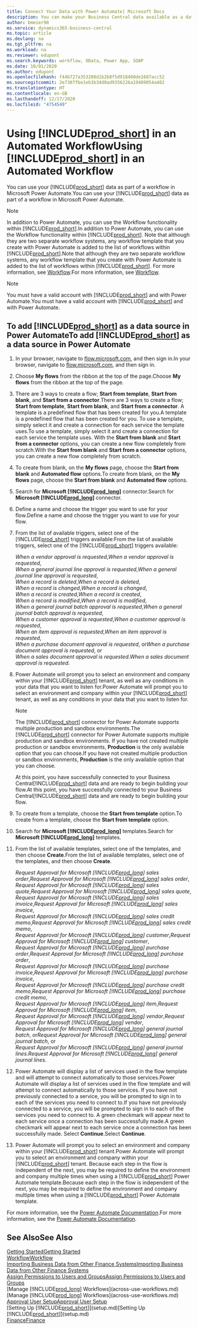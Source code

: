 ```yaml
---
title: Connect Your Data with Power Automate| Microsoft Docs
description: You can make your Business Central data available as a data source and specify an OData URL of your web services to build an automated workflow.
author: bmeier90
ms.service: dynamics365-business-central
ms.topic: article
ms.devlang: na
ms.tgt_pltfrm: na
ms.workload: na
ms.reviewer: edupont
ms.search.keywords: workflow, OData, Power App, SOAP
ms.date: 10/01/2020
ms.author: edupont
ms.openlocfilehash: f44b727a353208d1b2b8f5d918400de1687acc52
ms.sourcegitcommit: 2e7307fbe1eb3b34d0ad9356226a19409054a402
ms.translationtype: HT
ms.contentlocale: en-GB
ms.lasthandoff: 12/17/2020
ms.locfileid: "4754549"
---
```

# <a name="using-prod_short-in-an-automated-workflow"></a><span data-ttu-id="a3158-103">Using [!INCLUDE[prod_short](includes/prod_short.md)] in an Automated Workflow</span><span class="sxs-lookup"><span data-stu-id="a3158-103">Using [!INCLUDE[prod_short](includes/prod_short.md)] in an Automated Workflow</span></span>

<span data-ttu-id="a3158-104">You can use your [!INCLUDE[prod_short](includes/prod_short.md)] data as part of a workflow in Microsoft Power Automate.</span><span class="sxs-lookup"><span data-stu-id="a3158-104">You can use your [!INCLUDE[prod_short](includes/prod_short.md)] data as part of a workflow in Microsoft Power Automate.</span></span>

> [!NOTE]
> <span data-ttu-id="a3158-105">In addition to Power Automate, you can use the Workflow functionality within [!INCLUDE[prod_short](includes/prod_short.md)].</span><span class="sxs-lookup"><span data-stu-id="a3158-105">In addition to Power Automate, you can use the Workflow functionality within [!INCLUDE[prod_short](includes/prod_short.md)].</span></span> <span data-ttu-id="a3158-106">Note that although they are two separate workflow systems, any workflow template that you create with Power Automate is added to the list of workflows  within [!INCLUDE[prod_short](includes/prod_short.md)].</span><span class="sxs-lookup"><span data-stu-id="a3158-106">Note that although they are two separate workflow systems, any workflow template that you create with Power Automate is added to the list of workflows  within [!INCLUDE[prod_short](includes/prod_short.md)].</span></span> <span data-ttu-id="a3158-107">For more information, see [Workflow](across-workflow.md).</span><span class="sxs-lookup"><span data-stu-id="a3158-107">For more information, see [Workflow](across-workflow.md).</span></span>  

> [!NOTE]  
> <span data-ttu-id="a3158-108">You must have a valid account with [!INCLUDE[prod_short](includes/prod_short.md)] and with Power Automate.</span><span class="sxs-lookup"><span data-stu-id="a3158-108">You must have a valid account with [!INCLUDE[prod_short](includes/prod_short.md)] and with Power Automate.</span></span>  

## <a name="to-add-prod_short-as-a-data-source-in-power-automate"></a><span data-ttu-id="a3158-109">To add [!INCLUDE[prod_short](includes/prod_short.md)] as a data source in Power Automate</span><span class="sxs-lookup"><span data-stu-id="a3158-109">To add [!INCLUDE[prod_short](includes/prod_short.md)] as a data source in Power Automate</span></span>

1. <span data-ttu-id="a3158-110">In your browser, navigate to [flow.microsoft.com](https://flow.microsoft.com), and then sign in.</span><span class="sxs-lookup"><span data-stu-id="a3158-110">In your browser, navigate to [flow.microsoft.com](https://flow.microsoft.com), and then sign in.</span></span>
2. <span data-ttu-id="a3158-111">Choose **My flows** from the ribbon at the top of the page.</span><span class="sxs-lookup"><span data-stu-id="a3158-111">Choose **My flows** from the ribbon at the top of the page.</span></span>
3. <span data-ttu-id="a3158-112">There are 3 ways to create a flow; **Start from template**, **Start from blank**, and **Start from a connector**.</span><span class="sxs-lookup"><span data-stu-id="a3158-112">There are 3 ways to create a flow; **Start from template**, **Start from blank**, and **Start from a connector**.</span></span> <span data-ttu-id="a3158-113">A template is a predefined flow that has been created for you.</span><span class="sxs-lookup"><span data-stu-id="a3158-113">A template is a predefined flow that has been created for you.</span></span> <span data-ttu-id="a3158-114">To use a template, simply select it and create a connection for each service the template uses.</span><span class="sxs-lookup"><span data-stu-id="a3158-114">To use a template, simply select it and create a connection for each service the template uses.</span></span> <span data-ttu-id="a3158-115">With the **Start from blank** and **Start from a connector** options, you can create a new flow completely from scratch.</span><span class="sxs-lookup"><span data-stu-id="a3158-115">With the **Start from blank** and **Start from a connector** options, you can create a new flow completely from scratch.</span></span>
4. <span data-ttu-id="a3158-116">To create from blank, on the **My flows** page, choose the **Start from blank** and **Automated flow** options.</span><span class="sxs-lookup"><span data-stu-id="a3158-116">To create from blank, on the **My flows** page, choose the **Start from blank** and **Automated flow** options.</span></span>
5. <span data-ttu-id="a3158-117">Search for **Microsoft [!INCLUDE[prod_long](includes/prod_long.md)]** connector.</span><span class="sxs-lookup"><span data-stu-id="a3158-117">Search for **Microsoft [!INCLUDE[prod_long](includes/prod_long.md)]** connector.</span></span>
6. <span data-ttu-id="a3158-118">Define a name and choose the trigger you want to use for your flow.</span><span class="sxs-lookup"><span data-stu-id="a3158-118">Define a name and choose the trigger you want to use for your flow.</span></span>
7. <span data-ttu-id="a3158-119">From the list of available triggers, select one of the [!INCLUDE[prod_short](includes/prod_short.md)] triggers available:</span><span class="sxs-lookup"><span data-stu-id="a3158-119">From the list of available triggers, select one of the [!INCLUDE[prod_short](includes/prod_short.md)] triggers available:</span></span>  

    <span data-ttu-id="a3158-120">*When a vendor approval is requested*,</span><span class="sxs-lookup"><span data-stu-id="a3158-120">*When a vendor approval is requested*,</span></span>  
    <span data-ttu-id="a3158-121">*When a general journal line approval is requested*,</span><span class="sxs-lookup"><span data-stu-id="a3158-121">*When a general journal line approval is requested*,</span></span>  
    <span data-ttu-id="a3158-122">*When a record is deleted*,</span><span class="sxs-lookup"><span data-stu-id="a3158-122">*When a record is deleted*,</span></span>  
    <span data-ttu-id="a3158-123">*When a record is changed*,</span><span class="sxs-lookup"><span data-stu-id="a3158-123">*When a record is changed*,</span></span>  
    <span data-ttu-id="a3158-124">*When a record is created*,</span><span class="sxs-lookup"><span data-stu-id="a3158-124">*When a record is created*,</span></span>  
    <span data-ttu-id="a3158-125">*When a record is modified*,</span><span class="sxs-lookup"><span data-stu-id="a3158-125">*When a record is modified*,</span></span>  
    <span data-ttu-id="a3158-126">*When a general journal batch approval is requested*,</span><span class="sxs-lookup"><span data-stu-id="a3158-126">*When a general journal batch approval is requested*,</span></span>  
    <span data-ttu-id="a3158-127">*When a customer approval is requested*,</span><span class="sxs-lookup"><span data-stu-id="a3158-127">*When a customer approval is requested*,</span></span>  
    <span data-ttu-id="a3158-128">*When an item approval is requested*,</span><span class="sxs-lookup"><span data-stu-id="a3158-128">*When an item approval is requested*,</span></span>  
    <span data-ttu-id="a3158-129">*When a purchase document approval is requested*, or</span><span class="sxs-lookup"><span data-stu-id="a3158-129">*When a purchase document approval is requested*, or</span></span>  
    <span data-ttu-id="a3158-130">*When a sales document approval is requested*.</span><span class="sxs-lookup"><span data-stu-id="a3158-130">*When a sales document approval is requested*.</span></span>

8. <span data-ttu-id="a3158-131">Power Automate will prompt you to select an environment and company within your [!INCLUDE[prod_short](includes/prod_short.md)] tenant, as well as any conditions in your data that you want to listen for.</span><span class="sxs-lookup"><span data-stu-id="a3158-131">Power Automate will prompt you to select an environment and company within your [!INCLUDE[prod_short](includes/prod_short.md)] tenant, as well as any conditions in your data that you want to listen for.</span></span>

    > [!NOTE]
    > <span data-ttu-id="a3158-132">The [!INCLUDE[prod_short](includes/prod_short.md)] connector for Power Automate supports multiple production and sandbox environments.</span><span class="sxs-lookup"><span data-stu-id="a3158-132">The [!INCLUDE[prod_short](includes/prod_short.md)] connector for Power Automate supports multiple production and sandbox environments.</span></span> <span data-ttu-id="a3158-133">If you have not created multiple production or sandbox environments, **Production** is the only available option that you can choose.</span><span class="sxs-lookup"><span data-stu-id="a3158-133">If you have not created multiple production or sandbox environments, **Production** is the only available option that you can choose.</span></span>  

    <span data-ttu-id="a3158-134">At this point, you have successfully connected to your Business Central[!INCLUDE[prod_short](includes/prod_short.md)] data and are ready to begin building your flow.</span><span class="sxs-lookup"><span data-stu-id="a3158-134">At this point, you have successfully connected to your Business Central[!INCLUDE[prod_short](includes/prod_short.md)] data and are ready to begin building your flow.</span></span>

9. <span data-ttu-id="a3158-135">To create from a template, choose the **Start from template** option.</span><span class="sxs-lookup"><span data-stu-id="a3158-135">To create from a template, choose the **Start from template** option.</span></span>
10. <span data-ttu-id="a3158-136">Search for **Microsoft [!INCLUDE[prod_long](includes/prod_long.md)]** templates.</span><span class="sxs-lookup"><span data-stu-id="a3158-136">Search for **Microsoft [!INCLUDE[prod_long](includes/prod_long.md)]** templates.</span></span>
11. <span data-ttu-id="a3158-137">From the list of available templates, select one of the templates, and then choose **Create**.</span><span class="sxs-lookup"><span data-stu-id="a3158-137">From the list of available templates, select one of the templates, and then choose **Create**.</span></span>  

    <span data-ttu-id="a3158-138">*Request Approval for Microsoft [!INCLUDE[prod_long](includes/prod_long.md)] sales order*,</span><span class="sxs-lookup"><span data-stu-id="a3158-138">*Request Approval for Microsoft [!INCLUDE[prod_long](includes/prod_long.md)] sales order*,</span></span>  
    <span data-ttu-id="a3158-139">*Request Approval for Microsoft [!INCLUDE[prod_long](includes/prod_long.md)] sales quote*,</span><span class="sxs-lookup"><span data-stu-id="a3158-139">*Request Approval for Microsoft [!INCLUDE[prod_long](includes/prod_long.md)] sales quote*,</span></span>  
    <span data-ttu-id="a3158-140">*Request Approval for Microsoft [!INCLUDE[prod_long](includes/prod_long.md)] sales invoice*,</span><span class="sxs-lookup"><span data-stu-id="a3158-140">*Request Approval for Microsoft [!INCLUDE[prod_long](includes/prod_long.md)] sales invoice*,</span></span>  
    <span data-ttu-id="a3158-141">*Request Approval for Microsoft [!INCLUDE[prod_long](includes/prod_long.md)] sales credit memo*,</span><span class="sxs-lookup"><span data-stu-id="a3158-141">*Request Approval for Microsoft [!INCLUDE[prod_long](includes/prod_long.md)] sales credit memo*,</span></span>  
    <span data-ttu-id="a3158-142">*Request Approval for Microsoft [!INCLUDE[prod_long](includes/prod_long.md)] customer*,</span><span class="sxs-lookup"><span data-stu-id="a3158-142">*Request Approval for Microsoft [!INCLUDE[prod_long](includes/prod_long.md)] customer*,</span></span>  
    <span data-ttu-id="a3158-143">*Request Approval for Microsoft [!INCLUDE[prod_long](includes/prod_long.md)] purchase order*,</span><span class="sxs-lookup"><span data-stu-id="a3158-143">*Request Approval for Microsoft [!INCLUDE[prod_long](includes/prod_long.md)] purchase order*,</span></span>  
    <span data-ttu-id="a3158-144">*Request Approval for Microsoft [!INCLUDE[prod_long](includes/prod_long.md)] purchase invoice*,</span><span class="sxs-lookup"><span data-stu-id="a3158-144">*Request Approval for Microsoft [!INCLUDE[prod_long](includes/prod_long.md)] purchase invoice*,</span></span>  
    <span data-ttu-id="a3158-145">*Request Approval for Microsoft [!INCLUDE[prod_long](includes/prod_long.md)] purchase credit memo*,</span><span class="sxs-lookup"><span data-stu-id="a3158-145">*Request Approval for Microsoft [!INCLUDE[prod_long](includes/prod_long.md)] purchase credit memo*,</span></span>  
    <span data-ttu-id="a3158-146">*Request Approval for Microsoft [!INCLUDE[prod_long](includes/prod_long.md)] item*,</span><span class="sxs-lookup"><span data-stu-id="a3158-146">*Request Approval for Microsoft [!INCLUDE[prod_long](includes/prod_long.md)] item*,</span></span>  
    <span data-ttu-id="a3158-147">*Request Approval for Microsoft [!INCLUDE[prod_long](includes/prod_long.md)] vendor*,</span><span class="sxs-lookup"><span data-stu-id="a3158-147">*Request Approval for Microsoft [!INCLUDE[prod_long](includes/prod_long.md)] vendor*,</span></span>  
    <span data-ttu-id="a3158-148">*Request Approval for Microsoft [!INCLUDE[prod_long](includes/prod_long.md)] general journal batch*, or</span><span class="sxs-lookup"><span data-stu-id="a3158-148">*Request Approval for Microsoft [!INCLUDE[prod_long](includes/prod_long.md)] general journal batch*, or</span></span>    
    <span data-ttu-id="a3158-149">*Request Approval for Microsoft [!INCLUDE[prod_long](includes/prod_long.md)] general journal lines*.</span><span class="sxs-lookup"><span data-stu-id="a3158-149">*Request Approval for Microsoft [!INCLUDE[prod_long](includes/prod_long.md)] general journal lines*.</span></span>  
12. <span data-ttu-id="a3158-150">Power Automate will display a list of services used in the flow template and will attempt to connect automatically to those services.</span><span class="sxs-lookup"><span data-stu-id="a3158-150">Power Automate will display a list of services used in the flow template and will attempt to connect automatically to those services.</span></span> <span data-ttu-id="a3158-151">If you have not previously connected to a service, you will be prompted to sign in to each of the services you need to connect to.</span><span class="sxs-lookup"><span data-stu-id="a3158-151">If you have not previously connected to a service, you will be prompted to sign in to each of the services you need to connect to.</span></span> <span data-ttu-id="a3158-152">A green checkmark will appear next to each service once a connection has been successfully made.</span><span class="sxs-lookup"><span data-stu-id="a3158-152">A green checkmark will appear next to each service once a connection has been successfully made.</span></span> <span data-ttu-id="a3158-153">Select **Continue**.</span><span class="sxs-lookup"><span data-stu-id="a3158-153">Select **Continue**.</span></span>
13. <span data-ttu-id="a3158-154">Power Automate will prompt you to select an environment and company within your [!INCLUDE[prod_short](includes/prod_short.md)] tenant.</span><span class="sxs-lookup"><span data-stu-id="a3158-154">Power Automate will prompt you to select an environment and company within your [!INCLUDE[prod_short](includes/prod_short.md)] tenant.</span></span> <span data-ttu-id="a3158-155">Because each step in the flow is independent of the next, you may be required to define the environment and company multiple times when using a [!INCLUDE[prod_short](includes/prod_short.md)] Power Automate template.</span><span class="sxs-lookup"><span data-stu-id="a3158-155">Because each step in the flow is independent of the next, you may be required to define the environment and company multiple times when using a [!INCLUDE[prod_short](includes/prod_short.md)] Power Automate template.</span></span>

<span data-ttu-id="a3158-156">For more information, see the [Power Automate Documentation](/power-automate/getting-started).</span><span class="sxs-lookup"><span data-stu-id="a3158-156">For more information, see the [Power Automate Documentation](/power-automate/getting-started).</span></span>

## <a name="see-also"></a><span data-ttu-id="a3158-157">See Also</span><span class="sxs-lookup"><span data-stu-id="a3158-157">See Also</span></span>

[<span data-ttu-id="a3158-158">Getting Started</span><span class="sxs-lookup"><span data-stu-id="a3158-158">Getting Started</span></span>](product-get-started.md)  
[<span data-ttu-id="a3158-159">Workflow</span><span class="sxs-lookup"><span data-stu-id="a3158-159">Workflow</span></span>](across-workflow.md)  
[<span data-ttu-id="a3158-160">Importing Business Data from Other Finance Systems</span><span class="sxs-lookup"><span data-stu-id="a3158-160">Importing Business Data from Other Finance Systems</span></span>](across-import-data-configuration-packages.md)  
[<span data-ttu-id="a3158-161">Assign Permissions to Users and Groups</span><span class="sxs-lookup"><span data-stu-id="a3158-161">Assign Permissions to Users and Groups</span></span>](ui-define-granular-permissions.md)  
<span data-ttu-id="a3158-162">[Manage [!INCLUDE[prod_long](includes/prod_long.md)] Workflows](across-use-workflows.md)</span><span class="sxs-lookup"><span data-stu-id="a3158-162">[Manage [!INCLUDE[prod_long](includes/prod_long.md)] Workflows](across-use-workflows.md)</span></span>  
[<span data-ttu-id="a3158-163">Approval User Setup</span><span class="sxs-lookup"><span data-stu-id="a3158-163">Approval User Setup</span></span>](across-how-to-set-up-approval-users.md)  
<span data-ttu-id="a3158-164">[Setting Up [!INCLUDE[prod_short](includes/prod_short.md)]](setup.md)</span><span class="sxs-lookup"><span data-stu-id="a3158-164">[Setting Up [!INCLUDE[prod_short](includes/prod_short.md)]](setup.md)</span></span>  
[<span data-ttu-id="a3158-165">Finance</span><span class="sxs-lookup"><span data-stu-id="a3158-165">Finance</span></span>](finance.md)  

